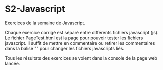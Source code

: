 # S2-Javascript
Exercices de la semaine de Javascript.

Chaque exercice corrigé est séparé entre différents fichiers javascript (js).
Le fichier PageTest.html est la page pour pouvoir tester les fichiers javascript. 
Il suffit de mettre en commentaire ou retirer les commentaires dans la balise "<meta></meta>" pour changer les fichiers javascripts liés.

Tous les résultats des exercices se voient dans la console de la page web lancée.
